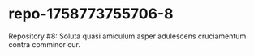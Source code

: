 # repo-1758773755706-8
Repository #8: Soluta quasi amiculum asper adulescens cruciamentum contra comminor cur.
